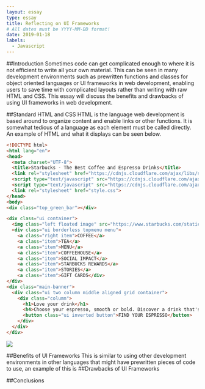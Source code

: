 ```yaml
---
layout: essay
type: essay
title: Reflecting on UI Frameworks
# All dates must be YYYY-MM-DD format!
date: 2019-01-18
labels:
  - Javascript
---
```


<!-- UI Frameworks are not simple. In fact, they can be almost as complicated to learn as a new programming language. Given that, why bother to use something like Semantic UI? What does one get in return for the investment of time and frustration? Why not just use raw HTML and CSS? Are the software engineering benefits of UI frameworks?
          
          For this assignment, create an engaging and informative essay about UI Frameworks. You might want to discuss some of the issues raised above, as well as your own personal experience with Semantic UI. Or perhaps you’ve also used another framework such as Twitter Bootstrap. In that case, it might be interesting to read your perspective on a comparison of the two.
          
          Feel free to go in another direction entirely, as long as you are discussing UI Frameworks, and as long as the result is interesting, informative, and insightful. Write for the world!

-->

##Introduction
Sometimes code can get complicated enough to where it is not efficient to write all your own material. This can be seen in many development environments such as prewritten functions and classes for object oriented languages or UI frameworks in web development, enabling users to save time with complicated layouts rather than writing with raw HTML and CSS. This essay will discuss the benefits and drawbacks of using UI frameworks in web development.

##Standard HTML and CSS
HTML is the language web development is based around to organize content and enable links or other functions. It is somewhat tedious of a language as each element must be called directly. An example of HTML and what it displays can be seen below. 
```html
<!DOCTYPE html>
<html lang="en">
<head>
  <meta charset="UTF-8">
  <title>Starbucks - The Best Coffee and Espresso Drinks</title>
  <link rel="stylesheet" href="https://cdnjs.cloudflare.com/ajax/libs/semantic-ui/2.4.1/semantic.min.css">
  <script type="text/javascript" src="https://cdnjs.cloudflare.com/ajax/libs/jquery/3.3.1/jquery.min.js"></script>
  <script type="text/javascript" src="https://cdnjs.cloudflare.com/ajax/libs/semantic-ui/2.4.1/semantic.min.js"></script>
  <link rel="stylesheet" href="style.css">
</head>
<body>
<div class="top_green_bar"></div>

<div class="ui container">
  <img class="left floated image" src="https://www.starbucks.com/static/images/global/logo.svg" style="padding: 50px 0px 0px 0px;">
  <div class="ui borderless topmenu menu">
    <a class="right item">COFFEE</a>
    <a class="item">TEA</a>
    <a class="item">MENU</a>
    <a class="item">COFFEEHOUSE</a>
    <a class="item">SOCIAL IMPACT</a>
    <a class="item">STARBUCKS REWARDS</a>
    <a class="item">STORIES</a>
    <a class="item">GIFT CARDS</div>
</div>
<div class="main-banner">
  <div class="ui two column middle aligned grid container">
    <div class="column">
      <h1>Love your drink</h1>
      <h4>Choose your espresso, smooth or bold. Discover a drink that's made for you. </h4>
      <button class="ui inverted button">FIND YOUR ESPRESSO</button>
    </div>
  </div>
</div>
```
<img class="ui image" src="{{ site.baseurl }}/images/starbucks.jpg">

##Benefits of UI Frameworks
This is similar to using other development environments in other languages that might have prewritten pieces of code to use, an example of this is 
##Drawbacks of UI Frameworks

##Conclusions
